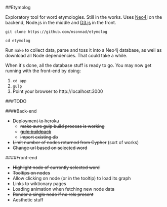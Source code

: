 ##Etymolog

Exploratory tool for word etymologies. Still in the works. Uses
[Neo4j](http://www.neo4j.org/) on the backend, Node.js in the middle and
[D3.js](http://d3js.org/) in the front.

`git clone https://github.com/nsonnad/etymolog`

`cd etymolog`

Run `make` to collect data, parse and toss it into a Neo4j database, as well as
download all Node dependencies. That could take a while.

When it's done, all the database stuff is ready to go. You may now get running
with the front-end by doing:

1. `cd app`
2. `gulp`
3. Point your browser to http://localhost:3000


###TODO

####Back-end
* ~~Deployment to heroku~~
  * ~~make sure gulp build process is working~~
  * ~~[gulp buildpack](https://github.com/appstack/heroku-buildpack-nodejs-gulp)~~
  * ~~import existing db~~
* ~~Limit number of nodes returned from Cypher~~ (sort of works)
* ~~Change url based on selected word~~

####Front-end
* ~~Highlight node of currently selected word~~
* ~~Tooltips on nodes~~
* Allow clicking on node (or in the tooltip) to load its graph
* Links to wiktionary pages
* Loading animation when fetching new node data
* ~~Render a single node if no rels present~~
* Aesthetic stuff

